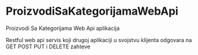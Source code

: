 # ProizvodiSaKategorijamaWebApi
Proizvodi Sa Kategorijama Web Api aplikacija

Restful web api servis koji  drugoj aplikaciji u svojstvu klijenta odgovara na GET POST PUT i DELETE zahteve
